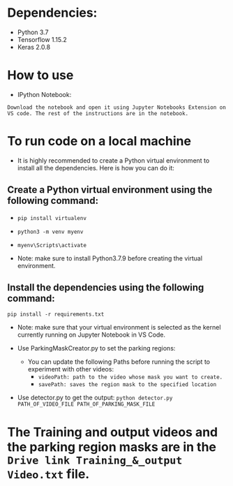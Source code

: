 # Dependencies:

* Python 3.7
* Tensorflow 1.15.2
* Keras 2.0.8

# How to use

* IPython Notebook:

``` Download the notebook and open it using Jupyter Notebooks Extension on VS code. The rest of the instructions are in the notebook. ```

# To run code on a local machine

* It is highly recommended to create a Python virtual environment to install all the dependencies. Here is how you can do it:

## Create a Python virtual environment using the following command:
* ```pip install virtualenv```
* ```python3 -m venv myenv```
* ```myenv\Scripts\activate```

* Note: make sure to install Python3.7.9 before creating the virtual environment.

## Install the dependencies using the following command:

``` pip install -r requirements.txt ```

* Note: make sure that your virtual environment is selected as the kernel currently running on Jupyter Notebook in VS Code.

* Use ParkingMaskCreator.py to set the parking regions:
    * You can update the following Paths before running the script to experiment with other videos:
        * ```videoPath: path to the video whose mask you want to create.```
        * ```savePath: saves the region mask to the specified location```

* Use detector.py to get the output:
``` python detector.py PATH_OF_VIDEO_FILE PATH_OF_PARKING_MASK_FILE ```

# The Training and output videos and the parking region masks are in the ```Drive link Training_&_output Video.txt``` file.
